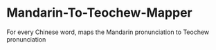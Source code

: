 # Mandarin-To-Teochew-Mapper
For every Chinese word, maps the Mandarin pronunciation to Teochew pronunciation
